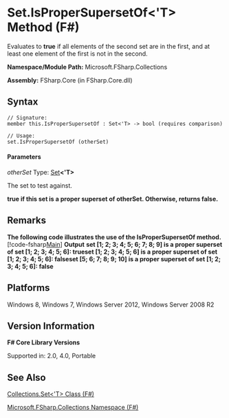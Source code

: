 # Set.IsProperSupersetOf<'T> Method (F#)

Evaluates to **true** if all elements of the second set are in the first, and at least one element of the first is not in the second.

**Namespace/Module Path:** Microsoft.FSharp.Collections

**Assembly:** FSharp.Core (in FSharp.Core.dll)


## Syntax

```
// Signature:
member this.IsProperSupersetOf : Set<'T> -> bool (requires comparison)

// Usage:
set.IsProperSupersetOf (otherSet)
```

#### Parameters
*otherSet*
Type: [Set](http://msdn.microsoft.com/en-us/library/50cebdce-0cd7-4c5c-8ebc-f3a9e90b38d8)**&lt;'T&gt;**


The set to test against.



**true if this set is a proper superset of otherSet. Otherwise, returns false.**
## Remarks
**The following code illustrates the use of the IsProperSupersetOf method.**
[!code-fsharp[Main](snippets/fssets/snippet8.fs)]
**Output**
**set [1; 2; 3; 4; 5; 6; 7; 8; 9] is a proper superset of set [1; 2; 3; 4; 5; 6]: trueset [1; 2; 3; 4; 5; 6] is a proper superset of set [1; 2; 3; 4; 5; 6]: falseset [5; 6; 7; 8; 9; 10] is a proper superset of set [1; 2; 3; 4; 5; 6]: false**
## Platforms
Windows 8, Windows 7, Windows Server 2012, Windows Server 2008 R2


## Version Information
**F# Core Library Versions**

Supported in: 2.0, 4.0, Portable




## See Also
[Collections.Set&#60;'T&#62; Class &#40;F&#35;&#41;](Collections.Set%28%27T%29+Class+%28FSharp%29.md)

[Microsoft.FSharp.Collections Namespace &#40;F&#35;&#41;](Microsoft.FSharp.Collections+Namespace+%28FSharp%29.md)

